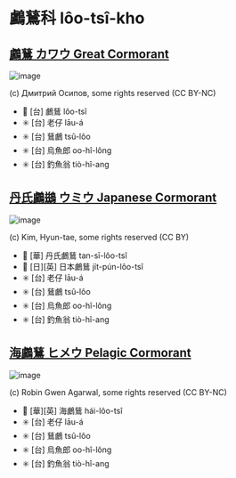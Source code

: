 # 鸕鶿科 lôo-tsî-kho

## [鸕鶿 カワウ Great Cormorant](https://ebird.org/species/grecor)

![image](https://inaturalist-open-data.s3.amazonaws.com/photos/141367445/medium.jpg)

(c) Дмитрий Осипов, some rights reserved (CC BY-NC)

- 🎯 [台] 鸕鶿 lôo-tsî
- ✳️ [台] 老仔 lāu-á
- ✳️ [台] 鶿鸕 tsû-lôo
- ✳️ [台] 烏魚郎 oo-hî-lông
- ✳️ [台] 釣魚翁 tiò-hî-ang

## [丹氏鸕鷀 ウミウ Japanese Cormorant](https://ebird.org/species/japcor1)

![image](https://inaturalist-open-data.s3.amazonaws.com/photos/2744316/medium.jpg)

(c) Kim, Hyun-tae, some rights reserved (CC BY)

- 🎯 [華] 丹氏鸕鶿 tan-sī-lôo-tsî
- 🎯 [日][英] 日本鸕鶿 ji̍t-pún-lôo-tsî
- ✳️ [台] 老仔 lāu-á
- ✳️ [台] 鶿鸕 tsû-lôo
- ✳️ [台] 烏魚郎 oo-hî-lông
- ✳️ [台] 釣魚翁 tiò-hî-ang

## [海鸕鶿 ヒメウ Pelagic Cormorant](https://ebird.org/species/pelcor)

![image](https://inaturalist-open-data.s3.amazonaws.com/photos/12228141/medium.jpg)


(c) Robin Gwen Agarwal, some rights reserved (CC BY-NC)

- 🎯 [華][英] 海鸕鶿 hái-lôo-tsî
- ✳️ [台] 老仔 lāu-á
- ✳️ [台] 鶿鸕 tsû-lôo
- ✳️ [台] 烏魚郎 oo-hî-lông
- ✳️ [台] 釣魚翁 tiò-hî-ang
